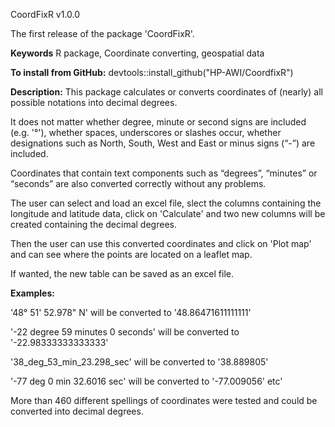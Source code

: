 CoordFixR v1.0.0

The first release of the package 'CoordFixR'.

**Keywords**
R package, Coordinate converting, geospatial data

**To install from GitHub:**
devtools::install_github("HP-AWI/CoordfixR")

**Description:**
This package calculates or converts coordinates of (nearly) all possible notations into decimal degrees.

It does not matter whether degree, minute or second signs are included (e.g. '°'), whether spaces, underscores or slashes occur, whether designations such as North, South, West and East or minus signs (“-”) are included. 

Coordinates that contain text components such as “degrees”, “minutes” or “seconds” are also converted correctly without any problems.

The user can select and load an excel file, slect the columns containing the longitude and latitude data, click on 'Calculate' and two new columns will be created containing the decimal degrees.

Then the user can use this converted coordinates and click on 'Plot map' and can see where the points are located on a leaflet map.

If wanted, the new table can be saved as an excel file.

**Examples:**

'48° 51' 52.978" N' will be converted to '48.86471611111111'

'-22 degree 59 minutes 0 seconds' will be converted to '-22.98333333333333'

'38_deg_53_min_23.298_sec' will be converted to '38.889805'

'-77 deg 0 min 32.6016 sec' will be converted to '-77.009056'
etc'

More than 460 different spellings of coordinates were tested and could be converted into decimal degrees.
